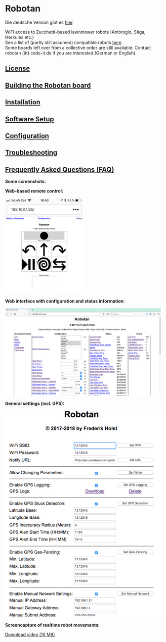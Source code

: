 # Robotan
Die deutsche Version gibt es <A HREF="README_de.md">hier</A>.  

WiFi access to Zucchetti-based lawnmower robots (Ambrogio, Stiga, Herkules etc.)  
See a list of (partly still assumed) compatible robots <A HREF="Supported Models.md">here</A>.  
Some boards left over from a collective order are still available. Contact robotan (ät) code-it.de if you are interested (German or English).

<H2><A HREF="LICENSE.md">License</A></H2>
<H2><A HREF="Assembly Instructions.md">Building the Robotan board</A></H2>
<H2><A HREF="Installation.md">Installation</A></H2>
<H2><A HREF="Setup.md">Software Setup</A></H2>
<H2><A HREF="Configuration.md">Configuration</A></H2>
<H2><A HREF="Troubleshooting.md">Troubleshooting</A></H2>
<H2><A HREF="FAQ.md">Frequently Asked Questions (FAQ)</A></H2>

<B>Some screenshots:</B>  

<B>Web-based remote control:</B>

<IMG WIDTH=50% SRC="./img/web-based%20remote%20control.jpg">

<B>Web interface with configuration and status information:</B>

<IMG SRC="./img/web%20interface%20status%20configuration.jpg">

<B>General settings (incl. GPS):</B>

<IMG SRC="./img/Configurations.png">  

<B>Screencapture of realtime robot movements:</B>  

<A HREF="./img/Realtime%20Robot%20Position.mp4">Download video (10 MB)</A>  
